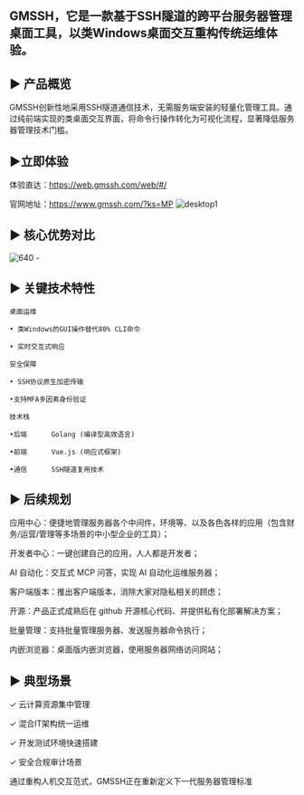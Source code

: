 ## GMSSH，它是一款基于SSH隧道的跨平台服务器管理桌面工具，以类Windows桌面交互重构传统运维体验。


## ▶ 产品概览

GMSSH创新性地采用SSH隧道通信技术，无需服务端安装的轻量化管理工具。通过纯前端实现的类桌面交互界面，将命令行操作转化为可视化流程，显著降低服务器管理技术门槛。


## ▶立即体验

体验直达：https://web.gmssh.com/web/#/

官网地址：https://www.gmssh.com/?ks=MP
![desktop1](https://github.com/user-attachments/assets/30bf785e-bf08-4c8d-a783-18322d01bdb6)



## ▶ 核心优势对比
![640 - ](https://github.com/user-attachments/assets/340e51fc-41fb-4aa5-a714-4a9da0466c4d)

## ▶ 关键技术特性

    桌面运维

    • 类Windows的GUI操作替代80% CLI命令

    • 实时交互式响应

    安全保障

    • SSH协议原生加密传输

    •支持MFA多因素身份验证

    技术栈

    •后端      Golang (编译型高效语言) 

    •前端      Vue.js (响应式框架) 

    •通信      SSH隧道复用技术


## ▶ 后续规划

应用中心：便捷地管理服务器各个中间件，环境等、以及各色各样的应用（包含财务/运营/管理等多场景的中小型企业的工具）；

开发者中心：一键创建自己的应用，人人都是开发者；

AI 自动化：交互式 MCP 问答，实现 AI 自动化运维服务器；

客户端版本：推出客户端版本，消除大家对隐私相关的顾虑；

开源：产品正式成熟后在 github 开源核心代码、并提供私有化部署解决方案；

批量管理：支持批量管理服务器、发送服务器命令执行；

内嵌浏览器：桌面版内嵌浏览器，使用服务器网络访问网站；


## ▶ 典型场景

✓ 云计算资源集中管理

✓ 混合IT架构统一运维

✓ 开发测试环境快速搭建

✓ 安全合规审计场景


通过重构人机交互范式，GMSSH正在重新定义下一代服务器管理标准

